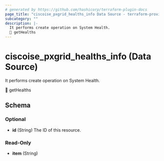 ```yaml
---
# generated by https://github.com/hashicorp/terraform-plugin-docs
page_title: "ciscoise_pxgrid_healths_info Data Source - terraform-provider-ciscoise"
subcategory: ""
description: |-
  It performs create operation on System Health.
  🚧 getHealths
---
```


# ciscoise_pxgrid_healths_info (Data Source)

It performs create operation on System Health.

🚧 getHealths



<!-- schema generated by tfplugindocs -->
## Schema

### Optional

- **id** (String) The ID of this resource.

### Read-Only

- **item** (String)


